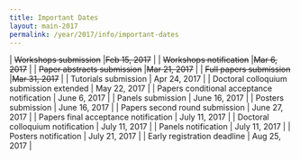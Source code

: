 ```yaml
---
title: Important Dates
layout: main-2017
permalink: /year/2017/info/important-dates
---
```


| <strike>Workshops submission</strike>                   |<strike>Feb 15, 2017</strike> |
| <strike>Workshops notification</strike>                 |<strike>Mar 6, 2017</strike>  |
| <strike>Paper abstracts submission</strike>             |<strike>Mar 21, 2017</strike> |
| <strike>Full papers submission</strike>                 |<strike>Mar 31, 2017</strike> |
| Tutorials submission                       | Apr 24, 2017 |
| Doctoral colloquium submission extended            | May 22, 2017 |
| Papers conditional acceptance notification | June 6, 2017 |
| Panels submission                          | June 16, 2017 |
| Posters submission                         | June 16, 2017 |
| Papers second round submission             | June 27, 2017 |
| Papers final acceptance notification       | July 11, 2017 |
| Doctoral colloquium notification           | July 11, 2017 |
| Panels notification                        | July 11, 2017 |
| Posters notification                       | July 21, 2017 |
| Early registration deadline                | Aug 25, 2017 |

